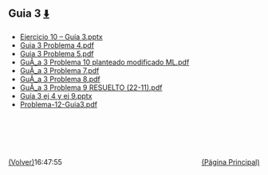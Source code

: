 
<html>
<body>
<h2>Guia 3 <a href="https://downgit.github.io/#/home?url=https://github.com/Apuntes-FIUBA/Apuntes-Electronica/tree/main/82 - Física/8202 - Fisica II/Guias de Problemas/Material y Soluciones/Guias 1, 2 y 3/Guia 3" style="font-size:20px">  ⬇️ </a></h2>
<ul>
    <li><a href="Ejercicio 10 – Guía 3.pptx">Ejercicio 10 – Guía 3.pptx</a></li>
    <li><a href="Guia 3 Problema 4.pdf">Guia 3 Problema 4.pdf</a></li>
    <li><a href="Guia 3 Problema 5.pdf">Guia 3 Problema 5.pdf</a></li>
    <li><a href="GuÃ_a 3 Problema 10 planteado modificado ML.pdf">GuÃ_a 3 Problema 10 planteado modificado ML.pdf</a></li>
    <li><a href="GuÃ_a 3 Problema 7.pdf">GuÃ_a 3 Problema 7.pdf</a></li>
    <li><a href="GuÃ_a 3 Problema 8.pdf">GuÃ_a 3 Problema 8.pdf</a></li>
    <li><a href="GuÃ_a 3 Problema 9 RESUELTO (22-11).pdf">GuÃ_a 3 Problema 9 RESUELTO (22-11).pdf</a></li>
    <li><a href="Guía 3 ej 4 y ej 9.pptx">Guía 3 ej 4 y ej 9.pptx</a></li>
    <li><a href="Problema-12-Guia3.pdf">Problema-12-Guia3.pdf</a></li>
</ul>
</body>
</html>





































<br><br><br><br><br><a href="../" style="float: left">(Volver)</a> <a href="https://apuntes-fiuba.github.io/Apuntes-Electronica" style="float: right">(Página Principal)</a>
16:47:55